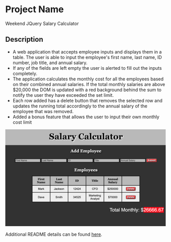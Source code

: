 # Project Name

Weekend JQuery Salary Calculator

## Description

- A web application that accepts employee inputs and displays them in a table. The user is able to input the employee's first name, last name, ID number, job title, and annual salary. 
- If any of the fields are left empty the user is alerted to fill out the inputs completely. 
- The application calculates the monthly cost for all the employees based on their combined annual salaries. If the total monthly salaries are above $20,000 the DOM is updated with a red background behind the sum to notify the user they have exceeded the set limit.
- Each row added has a delete button that removes the selected row and updates the running total accordingly to the annual salary of the employee that was removed.
- Added a bonus feature that allows the user to input their own monthly cost limit

![example of my webapp](Salary-Calculator.png)

Additional README details can be found [here](https://github.com/PrimeAcademy/readme-template/blob/master/README.md).

